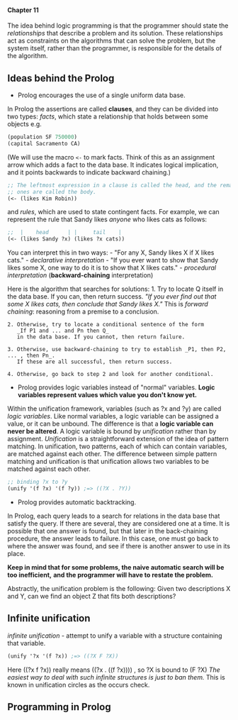 #### Chapter 11

The idea behind logic programming is that the programmer should state the _relationships_
that describe a problem and its solution. These relationships act as constraints on the
algorithms that can solve the problem, but the system itself, rather than the programmer,
is responsible for the details of the algorithm.

## Ideas behind the Prolog

* Prolog encourages the use of a single uniform data base.

In Prolog the assertions are called **clauses**, and they can be divided into two types:
_facts_, which state a relationship that holds between some objects e.g.
``` cl
(population SF 750000)
(capital Sacramento CA)
```
(We will use the macro ```<-``` to mark facts. Think of this as an assignment arrow which
adds a fact to the data base. It indicates logical implication, and it points backwards to
indicate backward chaining.)

```cl
;; The leftmost expression in a clause is called the head, and the remaining
;; ones are called the body.
(<- (likes Kim Robin))
```
and _rules_, which are used to state contingent facts. For example, we can represent the
rule that Sandy likes _anyone_ who likes cats as follows:
```cl
;;  |    head      | |     tail    |
(<- (likes Sandy ?x) (likes ?x cats))
```
You can interpret this in two ways:
    - "For any X, Sandy likes Χ if Χ likes cats." - _declarative interpretation_
    - "If you ever want to show that Sandy likes some X, one way to do it is to show that
      Χ likes cats." - _procedural interpretation_ (**backward-chaining** interpretation)

Here is the algorithm that searches for solutions:
    1. Try to locate Q itself in the data base. If you can, then return success.
       _"If you ever find out that some Χ likes cats, then conclude that Sandy likes X."_
    This is _forward chaining_: reasoning from a premise to a conclusion.

    2. Otherwise, try to locate a conditional sentence of the form
       _If P1 and ... and Pn then Q_
       in the data base. If you cannot, then return failure.

    3. Otherwise, use backward-chaining to try to establish _P1, then P2, ... , then Pn_.
       If these are all successful, then return success.

    4. Otherwise, go back to step 2 and look for another conditional.

* Prolog provides logic variables instead of "normal" variables.
**Logic variables represent values which value you don't know yet.**

Within the unification framework, variables (such as ?x and ?y) are called _logic_
_variables_. Like normal variables, a logic variable can be assigned a value, or it can be
unbound. The difference is that a **logic variable can never be altered**. A logic variable
is bound by _unification_ rather than by assignment. _Unification_ is a straightforward
extension of the idea of pattern matching. In unification, two patterns, each of which can
contain variables, are matched against each other. The difference between simple pattern
matching and unification is that unification allows two variables to be matched against
each other.
```cl
;; binding ?x to ?y
(unify '(f ?x) '(f ?y)) ;=> ((?X . ?Y))
```

* Prolog provides automatic backtracking.

In Prolog, each query leads to a search for relations in the data base that satisfy the
query. If there are several, they are considered one at a time. It is possible that one
answer is found, but that later in the back-chaining procedure, the answer leads to
failure. In this case, one must go back to where the answer was found, and see if there is
another answer to use in its place.

**Keep in mind that for some problems, the naive automatic search will be too inefficient,**
**and the programmer will have to restate the problem.**

Abstractly, the unification problem is the following: Given two descriptions X and Y, can
we find an object Z that fits both descriptions?

## Infinite unification

_infinite unification_ - attempt to unify a variable with a structure containing that
variable.
```cl
(unify '?x '(f ?x)) ;=> ((?X F ?X))
```
Here ((?x f ?x)) really means ((?x . ((f ?x)))) , so ?X is bound to (F ?X) _The easiest_
_way to deal with such infinite structures is just to ban them._ This is known in
unification circles as the occurs check.

## Programming in Prolog
